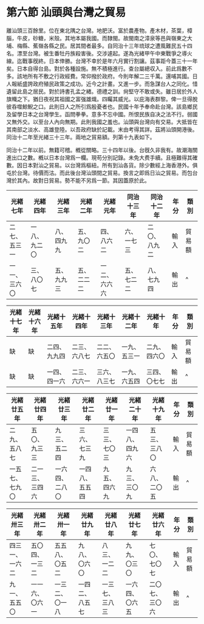 # 第六節    汕頭與台灣之貿易

離汕頭三百餘里。位在東北隅之台灣。地肥沃。富於農產物。產木材，茶葉，樟腦，牛皮，砂糖，米殼。其地本屬我國。而隸閩。故閩南之漳泉等邑與嶺東之大埔、梅縣、蕉嶺各縣之民。居其間者最多。自同治十三年琉球之遭風難民五十四名。漂至台灣。被生番牡丹族殺害後。交涉遽起。遂為光緒甲午中東戰爭之導火線。迄戰事旣終。日本倖勝。台灣不幸於是年六月實行割讓。茲事距今蓋三十一年矣。日本自得台島。對於各種設施。無不積極進行。查台屬總収入。前此爲數不多。該地所有不敷之行政經費。常仰撥於政府。今則年解二三千萬。還哺其國。日人報紙盛誇政府殖民政策之成功。近今之計畫。又進一步。而急謀台人之同化。惜遺留此島之居民。對於詩書孔孟之緖。德禮之訓。尙堅守不敢或失。雖日居於外人旗幟之下。猶日夜祝其祖國之富强雄熾。四矚其威光。以庇海表群黎。俾一旦得脫彼呑噬鯨鯢之口。此則日人之所引爲殷憂者也。民國十年予奉命赴台灣。該島鄉民及留學日本之台灣學生。函問拳拳。意多不忘中國。所恨民族自决之法不行。弱國又無外交。以至台人內向無期。此則我國之羞也。汕頭與台灣向有交易。大抵皆在其南部之淡水、高雄登陸。以吾政府缺於記載。末由考得其詳。茲將汕頭開港後。同治十二年至光緒三十三年。兩地之貿易額。列第十九表如下。

同治十二年以前。無籍可稽。槪從關略。三十四年以後。台旣久非我有。故潮海關進出口之數。槪以日本台灣爲一欄。現苟分別記錄。未免大费手續。且極難得其確數。因日本對汕之貿易。以台灣爲樞紐。所有到汕各貨。除少數經上海香港外。俱屯於台灣。待價而沽。而此後台灣汕頭間之貿易。換言之即爲日汕之貿易。而包台灣於其內。故對日貿易。勢不能不另爲一節。其因蓋原於此。

| 光緒七年       | 光緒四年       | 光緒三年       | 光緒二年       | 光緒元年       | 同治十三年     | 同治十二年     |  年分 |   類別     |
|----------------|----------------|----------------|----------------|----------------|----------------|----------------|-----------|--------|
| 二七、<br />五三一   | 一八、九二〇   | 八、四九九     | 五、九〇二     | 四、八六二     | 六、一七三     | 二〇、八九二   | 輸入      | 貿易額 |
| 一一、<br />三六〇   | 三、八〇七     | 五、九九三     | 五、二二二     | 一二、六六六   | 五、七二二     | 八、七九四     | 輸出      |   ^     |

| 光緒十七年     | 光緒十六年     | 光緒十五年     | 光緒十四年     | 光緒十三年     | 光緒十二年     | 光緒十年       |  年分 |   類別     |
|----------------|----------------|----------------|----------------|----------------|----------------|----------------|-----------|--------|
| 缺             | 缺             | 二四、九九四   | 二三、六八七   | 二二、六五〇   | 一九、五三一   | 二九、四六〇   | 輸入      | 貿易額 |
| 缺             | 缺             | 一四、四一六   | 二三、六六一   | 三六、八三七   | 一九、六五四   | 三四、〇七七   | 輸出      |    ^    |

| 光緒廿五年     | 光緒廿四年     | 光緒廿三年     | 光緒廿二年     | 光緒廿一年     | 光緒二十年     | 光緒十九年     |  年分 |   類別    |
|----------------|----------------|----------------|----------------|----------------|----------------|----------------|-----------|--------|
| 二九、<br />五八七   | 五〇、九三三   | 九三、五二四   | 三六、七三九   | 三三、七〇三   | 一四八、四九六 | 五三、三八〇   | 輸入      | 貿易額 |
| 一五七、<br />七九〇 | 二一三、三四六 | 一六四、二八〇 | 一四八、五五四 | 九五、四六九   | 九三、三〇九   | 六八、二〇五   | 輸出      |  ^      |

| 光緒卅三年     | 光緒卅二年     | 光緒卅一年     | 光緒廿九年     | 光緒廿八年     | 光緒廿七年     | 光緒廿六年     |  年分 |   類別     |
|----------------|----------------|----------------|----------------|----------------|----------------|----------------|-----------|--------|
| 四三一、<br />一六二 | 五〇四、一三二 | 五五八、〇五二 | 九八、〇六〇   | 八三、一二二   | 九九、〇三〇   | 七〇、七〇七   | 輸入      | 貿易額 |
| 九一、<br />五五〇   | 一一六、〇六一 | 一三二、〇一八 | 一四二、八五七 | 一三七、三八三 | 一六四、〇六五 | 二〇七、三〇六 | 輸出      |   ^     |


